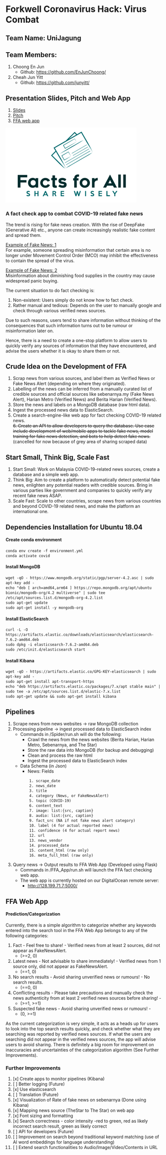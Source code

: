 # Forkwell Coronavirus Hack: Virus Combat

## Team Name: UniJagung

## Team Members:
1. Choong En Jun  
    - Github: <https://github.com/EnJunChoong/>
2. Cheah Jun Yitt
    - Github: <https://github.com/junyitt/>

## Presentation Slides, Pitch and Web App
1. [Slides](https://docs.google.com/presentation/d/1-SKUOr6jdPtzyyujNData0-Gf4s8PiTCxJgpfb3bCuc)
2. [Pitch](https://youtu.be/TXFyflu78lY )
3. [FFA web app](<http://facts4all.ml>)

  
![Facts for All (FFA)](FFA_App/app/static/images/full_logo.png)



### A fact check app to combat COVID-19 related fake news
The trend is rising for fake news creation. With the rise of DeepFake (Generative AI) etc., anyone can create increasingly realistic fake content and spread them.  

[Example of Fake News: 1](https://sebenarnya.my/tiada-kenyataan-bahawa-kelab-golf-dibenarkan-dibuka-semasa-pkp/)  
For example, someone spreading misinformation that certain area is no longer under Movement Control Order (MCO) may inhibit the effectiveness to contain the spread of the virus.

[Example of Fake News: 2](https://sebenarnya.my/stok-beras-negara-hanya-mampu-bertahan-selama-2-5-bulan-adalah-tidak-benar/)  
Misinformation about diminishing food supplies in the country may cause widespread panic buying.

The current situation to do fact checking is:
1. Non-existent: Users simply do not know how to fact check.
2. Rather manual and tedious: Depends on the user to manually google and check through various verified news sources. 

Due to such reasons, users tend to share information without thinking of the consequences that such information turns out to be rumour or misinformation later on.

Hence, there is a need to create a one-stop platform to allow users to quickly verify any sources of information that they have encountered, and advise the users whether it is okay to share them or not. 
 
## Crude Idea on the Development of FFA
1. Scrap news from various sources, and label them as Verified News or Fake News Alert (depending on where they originated).
2. Labelling of the news can be inferred from a manually curated list of credible sources and official sources like sebenarnya.my (Fake News Alert), Harian Metro (Verified News) and Berita Harian (Verified News).
3. Store the news and labels on a MongoDB database (raw html data).
4. Ingest the processed news data to ElasticSearch.
5. Create a search-engine-like web app for fact checking COVID-19 related news.  
~~6. Create an API to allow developers to query the database. Use case include development of web/mobile apps to tackle fake news, model training for fake news detection, and bots to help detect fake news.~~ (cancelled for now because of grey area of sharing scraped data)

## Start Small, Think Big, Scale Fast
1. Start Small: Work on Malaysia COVID-19-related news sources, create a database and a simple web app.
2. Think Big: Aim to create a platform to automatically detect potential fake news, enlighten any potential readers with credible sources. Bring in various parties like government and companies to quickly verify any recent fake news ASAP.
3. Scale Fast: Scale to other countries, scrape news from various countries and beyond COVID-19 related news, and make the platform an international one.

## Dependencies Installation for Ubuntu 18.04
#### Create conda environment
```
conda env create -f environment.yml
conda activate covid
```

#### Install MongoDB
```
wget -qO - https://www.mongodb.org/static/pgp/server-4.2.asc | sudo apt-key add -
echo "deb [ arch=amd64,arm64 ] https://repo.mongodb.org/apt/ubuntu bionic/mongodb-org/4.2 multiverse" | sudo tee /etc/apt/sources.list.d/mongodb-org-4.2.list
sudo apt-get update
sudo apt-get install -y mongodb-org
```

#### Install ElasticSearch
```
curl -L -O https://artifacts.elastic.co/downloads/elasticsearch/elasticsearch-7.6.2-amd64.deb
sudo dpkg -i elasticsearch-7.6.2-amd64.deb
sudo /etc/init.d/elasticsearch start
```

#### Install Kibana
```
wget -qO - https://artifacts.elastic.co/GPG-KEY-elasticsearch | sudo apt-key add -
sudo apt-get install apt-transport-https
echo "deb https://artifacts.elastic.co/packages/7.x/apt stable main" | sudo tee -a /etc/apt/sources.list.d/elastic-7.x.list
sudo apt-get update && sudo apt-get install kibana
```

## Pipelines
1. Scrape news from news websites -> raw MongoDB collection
2. Processing pipeline -> ingest processed data to ElasticSearch index
    - Commands in /Spider/run.sh will do the following:
        - Crawl the news from the news websites (Berita Harian, Harian Metro, Sebenarnya, and The Star)
        - Store the raw data into MongoDB (for backup and debugging)
        - Clean and process the raw html 
        - Ingest the processed data to ElasticSearch index
    - Data Schema (in Json)
        - News: Fields
        ```
            1. scrape_date
            2. news_date
            3. title
            4. category (News, or FakeNewsAlert)
            5. topic (COVID-19)
            6. content_text
            7. image: list:{src, caption}
            8. audio: list:{src, caption}
            9. fact_src (NA if not fake news alert category)
            10. label (4 for actual reported news)
            11. confidence (4 for actual report news)
            12. url
            13. news_vendor
            14. processed_date
            15. content_html (raw only)
            16. meta_full_html (raw only)
        ```
3. Query news  -> Output results to FFA Web App (Developed using Flask)
    - Commands in /FFA_App/run.sh will launch the FFA fact checking web app.
    - The web app is currently hosted on our DigitalOcean remote server:
        - <http://128.199.71.7:5000/>


## FFA Web App
#### Prediction/Categorization
Currently, there is a simple algorithm to categorize whether any keywords entered into the search tool in the FFA Web App belongs to any of the following categories:
1. Fact - Feel free to share! - Verified news from at least 2 sources, did not appear as FakeNewsAlert. 
    - (>=2, 0)
2. Latest news - Not advisable to share immediately! - Verified news from 1 source only, did not appear as FakeNewsAlert.
    - (==1, 0)
3. No search results - Avoid sharing unverified news or rumours! - No search results.
    - (==0, 0)
4. Conflicting results - Please take precautions and manually check the news authenticity from at least 2 verified news sources before sharing! - 
    - (>=1, >=1)
5. Suspected fake news - Avoid sharing unverified news or rumours! - 
    - (0, >=1)
    
As the current categorization is very simple, it acts as a heads up for users to look into the top search results quickly, and check whether what they are searching was reported by verified news sources. If what the users are searching did not appear in the verified news sources, the app will advise users to avoid sharing. There is definitely a big room for improvement on inaccuracies and uncertainties of the categorization algorithm (See Further Improvements).

### Further Improvements
1. [x] Create apps to monitor pipelines (Kibana)
2. [ ] Better logging (Future)
3. [x] Use elasticsearch 
4. [ ] Translation (Future) 
5. [x] Visualization of Rate of fake news on sebenarnya (Done using Kibana)
6. [x] Mapping news source (TheStar to The Star) on web app
7. [x] Font sizing and formatting
8. [x] Search correctness - color intensity -red to green, red as likely incorrect search result, green as likely correct
9. [ ] API for developers (Future)
10. [ ] Improvement on search beyond traditional keyword matching (use of AI word embeddings for language understanding)
11. [ ] Extend search functionalities to Audio/Image/Video/Contents in URL
